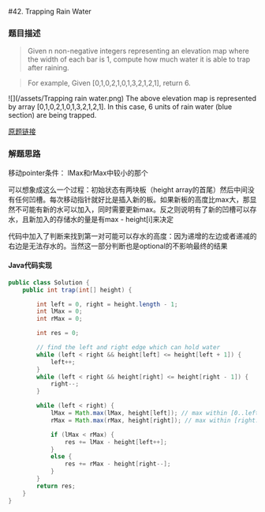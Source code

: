 #42. Trapping Rain Water

### 题目描述

>Given n non-negative integers representing an elevation map where the width of each bar is 1, compute how much water it is able to trap after raining.

>For example,
Given [0,1,0,2,1,0,1,3,2,1,2,1], return 6.

![](/assets/Trapping rain water.png)
The above elevation map is represented by array [0,1,0,2,1,0,1,3,2,1,2,1]. In this case, 6 units of rain water (blue section) are being trapped.


[原题链接](https://leetcode.com/problems/trapping-rain-water/)

### 解题思路
移动pointer条件：
lMax和rMax中较小的那个

可以想象成这么一个过程：初始状态有两块板（height array的首尾）然后中间没有任何凹槽。每次移动指针就好比是插入新的板。如果新板的高度比max大，那显然不可能有新的水可以加入，同时需要更新max。反之则说明有了新的凹槽可以存水，且新加入的存储水的量是有max - height[i]来决定

代码中加入了判断来找到第一对可能可以存水的高度：因为递增的左边或者递减的右边是无法存水的。当然这一部分判断也是optional的不影响最终的结果

#### Java代码实现

``` java
public class Solution {
    public int trap(int[] height) {

        int left = 0, right = height.length - 1;
        int lMax = 0;
        int rMax = 0;

        int res = 0;

        // find the left and right edge which can hold water  
        while (left < right && height[left] <= height[left + 1]) {
            left++;  
        }
        while (left < right && height[right] <= height[right - 1]) {
            right--;  
        }

        while (left < right) {
            lMax = Math.max(lMax, height[left]); // max within [0..left]
            rMax = Math.max(rMax, height[right]); // max within [right..n-1]

            if (lMax < rMax) {
                res += lMax - height[left++];
            }
            else {
                res += rMax - height[right--];
            }
        }
        return res;
    }
}
```